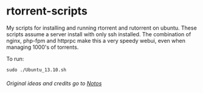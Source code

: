 rtorrent-scripts
================

My scripts for installing and running rtorrent and rutorrent on ubuntu. These scripts assume a server install with only ssh installed. The combination of nginx, php-fpm and httprpc make this a very speedy webui, even when managing 1000's of torrents.

To run:

```
sudo ./Ubuntu_13.10.sh
```

###### Original ideas and credits go to [Notos](https://github.com/Notos/seedbox-from-scratch)
